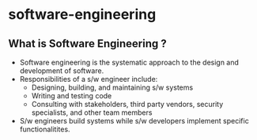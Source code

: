 # software-engineering

## What is Software Engineering ?
- Software engineering is the systematic approach to the design and development of software.
- Responsibilities of a s/w engineer include:
    - Designing, building, and maintaining s/w systems
    - Writing and testing code
    - Consulting with stakeholders, third party vendors, security specialists, and other team members
- S/w engineers build systems while s/w developers implement specific functionalitites.

